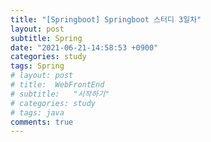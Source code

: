 ```yaml
---
title: "[Springboot] Springboot 스터디 3일차"
layout: post
subtitle: Spring
date: "2021-06-21-14:58:53 +0900"
categories: study
tags: Spring
# layout: post
# title:  WebFrontEnd
# subtitle:   "시작하기"
# categories: study
# tags: java
comments: true
---
```




